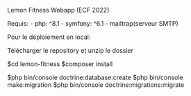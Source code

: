 Lemon Fitness Webapp (ECF 2022)

Requis:
    - php: ^8.1
    - symfony: ^6.1
    - mailtrap(serveur SMTP)


Pour le déploiement en local:

Télécharger le repository et unzip le dossier

$cd lemon-fitness
$composer install

$php bin/console doctrine:database:create
$php bin/console make:migration
$php bin/console doctrine:migrations:migrate

